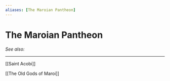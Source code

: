```yaml
---
aliases: [The Maroian Pantheon]
---
```


# The Maroian Pantheon
*See also:*
___
[[Saint Acobi]]

[[The Old Gods of Maroi]]